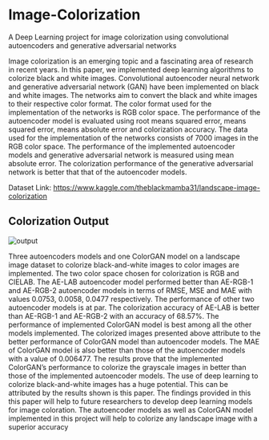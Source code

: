 # Image-Colorization
A Deep Learning project for image colorization using convolutional autoencoders and generative adversarial networks

Image colorization is an emerging topic and a fascinating area of research in recent years. In this paper, we
implemented deep learning algorithms to colorize black and white images. Convolutional autoencoder neural network
and generative adversarial network (GAN) have been implemented on black and white images. The networks aim to
convert the black and white images to their respective color format. The color format used for the implementation of the
networks is RGB color space. The performance of the autoencoder model is evaluated using root means squared error,
means squared error, means absolute error and colorization accuracy. The data used for the implementation of the
networks consists of 7000 images in the RGB color space. The performance of the implemented autoencoder models and
generative adversarial network is measured using mean absolute error. The colorization performance of the generative
adversarial network is better that that of the autoencoder models. 

Dataset Link: https://www.kaggle.com/theblackmamba31/landscape-image-colorization

## Colorization Output
![output](https://user-images.githubusercontent.com/55061863/151605048-e3ec6164-f714-4e06-baac-a70566f16253.png)

Three autoencoders models and one ColorGAN model on a landscape image dataset to colorize black-and-white images
to color images are implemented. The two color space chosen for colorization is RGB and CIELAB. The AE-LAB
autoencoder model performed better than AE-RGB-1 and AE-RGB-2 autoencoder models in terms of RMSE, MSE and
MAE with values 0.0753, 0.0058, 0.0477 respectively. The performance of other two autoencoder models is at par. The
colorization accuracy of AE-LAB is better than AE-RGB-1 and AE-RGB-2 with an accuracy of 68.57%. The
performance of implemented ColorGAN model is best among all the other models implemented. The colorized images
presented above attribute to the better performance of ColorGAN model than autoencoder models. The MAE of
ColorGAN model is also better than those of the autoencoder models with a value of 0.006477. The results prove that
the implemented ColorGAN’s performance to colorize the grayscale images in better than those of the implemented
autoencoder models.
The use of deep learning to colorize black-and-white images has a huge potential. This can be attributed by the results
shown is this paper. The findings provided in this this paper will help to future researchers to develop deep learning
models for image coloration. The autoencoder models as well as ColorGAN model implemented in this project will help
to colorize any landscape image with a superior accuracy
